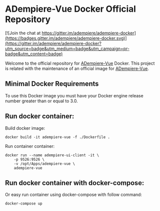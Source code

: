 # ADempiere-Vue Docker Official Repository

[![Join the chat at https://gitter.im/adempiere/adempiere-docker](https://badges.gitter.im/adempiere/adempiere-docker.svg)](https://gitter.im/adempiere/adempiere-docker?utm_source=badge&utm_medium=badge&utm_campaign=pr-badge&utm_content=badge)

Welcome to the official repository for [ADempiere-Vue](https://github.com/adempiere/adempiere-vue) Docker. This project is related
with the maintenance of an official image for [ADempiere-Vue](https://github.com/adempiere/adempiere-vue).

## Minimal Docker Requirements

To use this Docker image you must have your Docker engine release number greater
than or equal to 3.0.


## Run docker container:

Build docker image:
```shell
docker build -it adempiere-vue -f ./Dockerfile .
```

Run container container:
```shell
docker run --name adempiere-ui-client -it \
	-p 9526:9526 \
	-v /opt/Apps/adempiere-vue \
	adempiere-vue
```

## Run docker container with docker-compose:
Or easy run container using docker-compose with follow command:
```shell
docker-compose up
```
